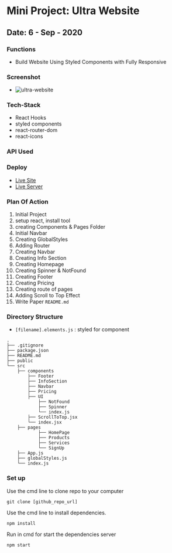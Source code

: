 # Mini Project: Ultra Website

## Date: 6 - Sep - 2020

### Functions

- Build Website Using Styled Components with Fully Responsive

### Screenshot

- <img src="https://i.imgur.com/Pgd6iHX.png" alt="ultra-website"/>

### Tech-Stack

- React Hooks
- styled components
- react-router-dom
- react-icons

### API Used

### Deploy

- [Live Site](link)
- [Live Server](link)

### Plan Of Action

1. Initial Project
2. setup react, install tool
3. creating Components & Pages Folder
4. Initial Navbar
5. Creating GlobalStyles
6. Adding Router
7. Creating Navbar
8. Creating Info Section
9. Creating Homepage
10. Creating Spinner & NotFound
11. Creating Footer
12. Creating Pricing
13. Creating route of pages
14. Adding Scroll to Top Effect
15. Write Paper `README.md`

### Directory Structure

- `[filename].elements.js` : styled for component

```
.
├── .gitignore
├── package.json
├── README.md
├── public
└── src
    ├── components
        ├── Footer
        ├── InfoSection
        ├── Navbar
        ├── Pricing
        ├── UI
            ├── NotFound
            ├── Spinner
            └── index.js
        ├── ScrollToTop.jsx
        └── index.jsx
    ├── pages
            ├── HomePage
            ├── Products
            ├── Services
            └── SignUp
    ├── App.js
    ├── globalStyles.js
    └── index.js
```

### Set up

Use the cmd line to clone repo to your computer

```
git clone [github_repo_url]
```

Use the cmd line to install dependencies.

```
npm install
```

Run in cmd for start the dependencies server

```
npm start
```
